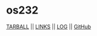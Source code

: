 # os232
[TARBALL](https://os.vlsm.org/Log/FarahAuraR.tar.bz2.txt) ||
[LINKS](https://farahaurar.github.io/os232/LINKS/) ||
[LOG](https://farahaurar.github.io/os232/TXT/mylog.txt) ||
[GitHub](https://github.com/farahaurar/os232)
